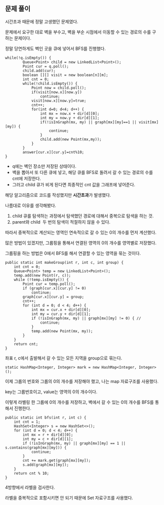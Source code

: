 ## 문제 풀이

시간초과 때문에 정말 고생했던 문제였다.

문제에서 요구한 대로 벽을 부수고, 벽을 부순 시점에서 이동할 수 있는 경로의 수를 구하는 문제이다.

정말 당연하게도 벽인 곳을 큐에 넣어서 BFS를 진행했다.

```
while(!q.isEmpty()) { 
        Queue<Point> child = new LinkedList<Point>();
        Point cur = q.poll();
        child.add(cur);
        boolean [][] visit = new boolean[n][m];
        int cnt = 0;
        while(!child.isEmpty()) {
            Point now = child.poll();
            if(visit[now.x][now.y])
                continue;
            visit[now.x][now.y]=true;
            cnt++;			
            for(int d=0; d<4; d++) {
                int mx = now.x + dir[d][0];
                int my = now.y + dir[d][1];
                if(!isInGraph(mx, my) || graph[mx][my]==1 || visit[mx][my]) {
                    continue;
                }
                child.add(new Point(mx,my));					
            }
        }
        answer[cur.x][cur.y]=cnt%10;
}
```

-   q에는 벽인 장소만 저장된 상태이다.
-   벽을 뽑아서 또 다른 큐에 넣고, 해당 큐를 BFS로 돌려서 갈 수 있는 경로의 수를 cnt에 저장한다.
-   그러고 child 큐가 비게 된다면 최종적인 cnt 값을 그래프에 넣어준다.

해당 알고리즘으로 코드를 작성했지만 **시간초과**가 발생했다.

나름대로 이유를 생각해봤다.

1.  child 큐를 탐색하는 과정에서 탐색했던 경로에 대해서 중복으로 탐색을 하는 것.
2.  parent와 child  두 번의 탐색이 적절하지 않을 수 있다.

따라서 중복적으로 계산되는 영역인 연속적으로 갈 수 있는 0의 개수를 먼저 계산했다.

많은 방법이 있겠지만, 그룹핑을 통해서 연결된 영역의 0의 개수를 영역별로 저장했다.

그룹핑을 하는 방법은 0에서 BFS를 해서 연결할 수 있는 영역을 묶는 것이다.

```
public static int makeGroup(int r, int c, int group) {
    int cnt = 0;
    Queue<Point> temp = new LinkedList<Point>();
    temp.add(new Point(r, c));
    while (!temp.isEmpty()) {
        Point cur = temp.poll();
        if (graph[cur.x][cur.y] != 0)
            continue;
        graph[cur.x][cur.y] = group;
        cnt++;
        for (int d = 0; d < 4; d++) {
            int mx = cur.x + dir[d][0];
            int my = cur.y + dir[d][1];
            if (!isInGraph(mx, my) || graph[mx][my] != 0) { //
                continue;
            }
            temp.add(new Point(mx, my));
        }
    }
    return cnt;
}
```

좌표 r, c에서 출발해서 갈 수 있는 모든 지역을 group으로 묶는다.

```
static HashMap<Integer, Integer> mark = new HashMap<Integer, Integer>();
```

이제 그룹의 번호와 그룹의 0의 개수를 저장해야 했고, 나는 map 자료구조를 사용했다.

key는 그룹번호이고, value는 영역의 0의 개수이다.

이렇게 라벨링 한 그룹에 0의 개수를 저장하고, 벽에서 갈 수 있는 0의 개수를 BFS를 통해서 진행한다.

```
public static int bfs(int r, int c) {
    int cnt = 1;
    HashSet<Integer> s = new HashSet<>();
    for (int d = 0; d < 4; d++) {
        int mx = r + dir[d][0];
        int my = c + dir[d][1];
        if (!isInGraph(mx, my) || graph[mx][my] == 1 || s.contains(graph[mx][my])) {
            continue;
        }
        cnt += mark.get(graph[mx][my]);
        s.add(graph[mx][my]);
    }
    return cnt % 10;
}
```

4방향에서 라벨을 검사한다.

라벨을 중복적으로 포함시키면 안 되기 때문에 Set 자료구조를 사용했다.